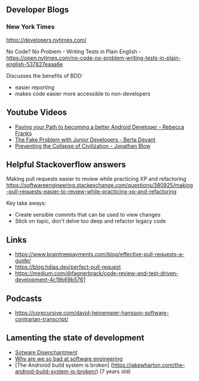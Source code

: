 ## Developer Blogs

### New York Times 
https://developers.nytimes.com/

No Code? No Problem - Writing Tests in Plain English - https://open.nytimes.com/no-code-no-problem-writing-tests-in-plain-english-537827eaaa6e

Discusses the benefits of BDD: 
- easier reporting 
- makes code easier more accessible to non-developers

## Youtube Videos

- [Paving your Path to becoming a better Android Developer - Rebecca Franks](https://youtu.be/aAzW12BcvGk)
- [The Fake Problem with Junior Developers - Berta Devant](https://www.youtube.com/watch?v=CA27rme6guE)
- [Preventing the Collapse of Civilization - Jonathan Blow](https://www.youtube.com/watch?v=pW-SOdj4Kkk)

## Helpful Stackoverflow answers

Making pull requests easier to review while practicing XP and refactoring https://softwareengineering.stackexchange.com/questions/380925/making-pull-requests-easier-to-review-while-practicing-xp-and-refactoring

Key take aways: 
- Create sensible commits that can be used to view changes
- Stick on topic, don't delve too deep and refactor legacy code

## Links
- https://www.braintreepayments.com/blog/effective-pull-requests-a-guide/
- https://blog.hdias.dev/perfect-pull-request
- https://medium.com/@fagnerbrack/code-review-and-test-driven-development-4c19b69b5761

## Podcasts
- https://corecursive.com/david-heinemeier-hansson-software-contrarian-transcript/

## Lamenting the state of development
- [Sotware Disenchantment](https://tonsky.me/blog/disenchantment/)
- [Why are we so bad at software engineering](https://www.bitlog.com/2020/02/12/why-are-we-so-bad-at-software-engineering/)
- [The Androiod build system is broken] (https://jakewharton.com/the-android-build-system-is-broken/) (7 years old)
